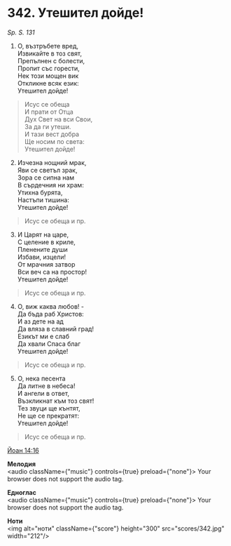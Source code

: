 # 342. Утешител дойде!

_Sp. S. 131_

1. О, възтръбете вред,  
Извикайте в тоз свят,  
Препълнен с болести,  
Пропит със горести,  
Нек този мощен вик  
Откликне всяк език:  
Утешител дойде!  

> Исус се обеща  
> И прати от Отца  
> Дух Свет на вси Свои,  
> За да ги утеши.  
> И тази вест добра  
> Ще носим по света:  
> Утешител дойде!

2. Изчезна нощний мрак,  
Яви се светъл зрак,  
Зора се сипна нам  
В сърдечния ни храм:  
Утихна бурята,  
Настъпи тишина:  
Утешител дойде!  

> Исус се обеща и пр.  

3. И Царят на царе,  
С целение в криле,  
Пленените души  
Избави, изцели!  
От мрачния затвор  
Вси веч са на простор!  
Утешител дойде!  

> Исус се обеща и пр.  

4. О, виж каква любов! -  
Да бъда раб Христов:  
И аз дете на ад  
Да вляза в славний град!  
Езикът ми е слаб  
Да хвали Спаса благ  
Утешител дойде!  

> Исус се обеща и пр.  

5. О, нека песента  
Да литне в небеса!  
И ангели в ответ,  
Възкликнат към тоз свят!  
Тез звуци ще кънтят,  
Не ще се прекратят:  
Утешител дойде!  

> Исус се обеща и пр.

[Йоан 14:16](http://biblia.bg/index.php?k=43&g=14&s=16)

**Мелодия**  
<audio className={"music"} controls={true} preload={"none"}>
    <source src="mp3/342.mp3" type="audio/mpeg"/>
    Your browser does not support the audio tag.
</audio>

**Едноглас**  
<audio className={"music"} controls={true} preload={"none"}>
    <source src="transp/342.mp3" type="audio/mpeg"/>
    Your browser does not support the audio tag.
</audio>

**Ноти**  
<img alt="ноти" className={"score"} height="300" src="scores/342.jpg" width="212"/>
